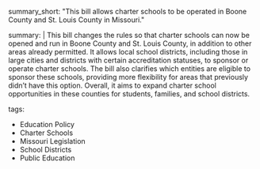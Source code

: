 summary_short: "This bill allows charter schools to be operated in Boone County and St. Louis County in Missouri."

summary: |
  This bill changes the rules so that charter schools can now be opened and run in Boone County and St. Louis County, in addition to other areas already permitted. It allows local school districts, including those in large cities and districts with certain accreditation statuses, to sponsor or operate charter schools. The bill also clarifies which entities are eligible to sponsor these schools, providing more flexibility for areas that previously didn’t have this option. Overall, it aims to expand charter school opportunities in these counties for students, families, and school districts.

tags:
  - Education Policy
  - Charter Schools
  - Missouri Legislation
  - School Districts
  - Public Education
